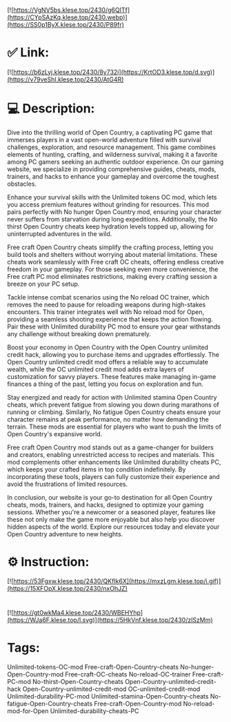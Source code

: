 [![https://VgNV5bs.klese.top/2430/g6QITf](https://CYpSAzKq.klese.top/2430.webp)](https://SS0p1ByX.klese.top/2430/P89fr)
# ✅ Link:
[![https://b6zLyj.klese.top/2430/8y732i](https://KrtOD3.klese.top/d.svg)](https://v79veShI.klese.top/2430/AtG4R)
# 💻 Description:
Dive into the thrilling world of Open Country, a captivating PC game that immerses players in a vast open-world adventure filled with survival challenges, exploration, and resource management. This game combines elements of hunting, crafting, and wilderness survival, making it a favorite among PC gamers seeking an authentic outdoor experience. On our gaming website, we specialize in providing comprehensive guides, cheats, mods, trainers, and hacks to enhance your gameplay and overcome the toughest obstacles.



Enhance your survival skills with the Unlimited tokens OC mod, which lets you access premium features without grinding for resources. This mod pairs perfectly with No hunger Open Country mod, ensuring your character never suffers from starvation during long expeditions. Additionally, the No thirst Open Country cheats keep hydration levels topped up, allowing for uninterrupted adventures in the wild.



Free craft Open Country cheats simplify the crafting process, letting you build tools and shelters without worrying about material limitations. These cheats work seamlessly with Free craft OC cheats, offering endless creative freedom in your gameplay. For those seeking even more convenience, the Free craft PC mod eliminates restrictions, making every crafting session a breeze on your PC setup.



Tackle intense combat scenarios using the No reload OC trainer, which removes the need to pause for reloading weapons during high-stakes encounters. This trainer integrates well with No reload mod for Open, providing a seamless shooting experience that keeps the action flowing. Pair these with Unlimited durability PC mod to ensure your gear withstands any challenge without breaking down prematurely.



Boost your economy in Open Country with the Open Country unlimited credit hack, allowing you to purchase items and upgrades effortlessly. The Open Country unlimited credit mod offers a reliable way to accumulate wealth, while the OC unlimited credit mod adds extra layers of customization for savvy players. These features make managing in-game finances a thing of the past, letting you focus on exploration and fun.



Stay energized and ready for action with Unlimited stamina Open Country cheats, which prevent fatigue from slowing you down during marathons of running or climbing. Similarly, No fatigue Open Country cheats ensure your character remains at peak performance, no matter how demanding the terrain. These mods are essential for players who want to push the limits of Open Country's expansive world.



Free craft Open Country mod stands out as a game-changer for builders and creators, enabling unrestricted access to recipes and materials. This mod complements other enhancements like Unlimited durability cheats PC, which keeps your crafted items in top condition indefinitely. By incorporating these tools, players can fully customize their experience and avoid the frustrations of limited resources.



In conclusion, our website is your go-to destination for all Open Country cheats, mods, trainers, and hacks, designed to optimize your gaming sessions. Whether you're a newcomer or a seasoned player, features like these not only make the game more enjoyable but also help you discover hidden aspects of the world. Explore our resources today and elevate your Open Country adventure to new heights.

# ⚙️ Instruction:
[![https://53Fgxw.klese.top/2430/QKfIk6X](https://mxzLgm.klese.top/i.gif)](https://15XFOpX.klese.top/2430/nxOhJZ)
#
[![https://gt0wkMa4.klese.top/2430/WBEHYhp](https://WJa6F.klese.top/l.svg)](https://5HkVnf.klese.top/2430/zlSzMm)
# Tags:
Unlimited-tokens-OC-mod Free-craft-Open-Country-cheats No-hunger-Open-Country-mod Free-craft-OC-cheats No-reload-OC-trainer Free-craft-PC-mod No-thirst-Open-Country-cheats Open-Country-unlimited-credit-hack Open-Country-unlimited-credit-mod OC-unlimited-credit-mod Unlimited-durability-PC-mod Unlimited-stamina-Open-Country-cheats No-fatigue-Open-Country-cheats Free-craft-Open-Country-mod No-reload-mod-for-Open Unlimited-durability-cheats-PC






